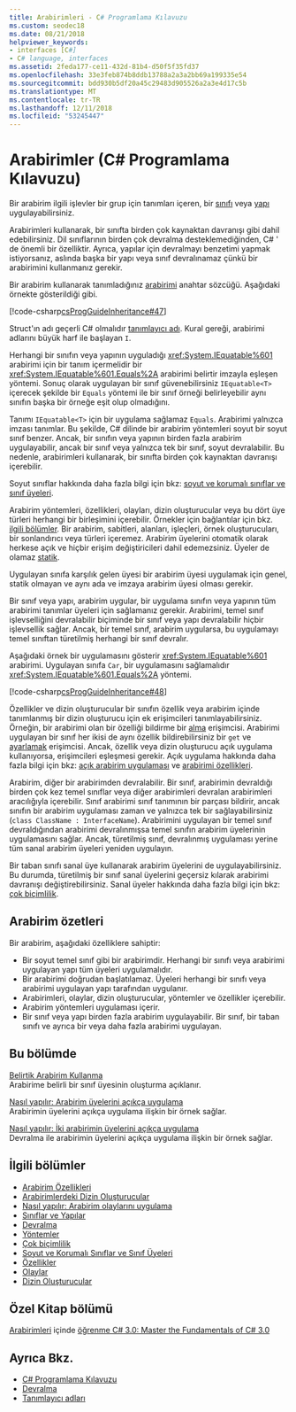 ```yaml
---
title: Arabirimleri - C# Programlama Kılavuzu
ms.custom: seodec18
ms.date: 08/21/2018
helpviewer_keywords:
- interfaces [C#]
- C# language, interfaces
ms.assetid: 2feda177-ce11-432d-81b4-d50f5f35fd37
ms.openlocfilehash: 33e3feb874b8ddb13788a2a3a2bb69a199335e54
ms.sourcegitcommit: bdd930b5df20a45c29483d905526a2a3e4d17c5b
ms.translationtype: MT
ms.contentlocale: tr-TR
ms.lasthandoff: 12/11/2018
ms.locfileid: "53245447"
---
```

# <a name="interfaces-c-programming-guide"></a>Arabirimler (C# Programlama Kılavuzu)

Bir arabirim ilgili işlevler bir grup için tanımları içeren, bir [sınıfı](../../language-reference/keywords/class.md) veya [yapı](../../language-reference/keywords/struct.md) uygulayabilirsiniz.
  
Arabirimleri kullanarak, bir sınıfta birden çok kaynaktan davranışı gibi dahil edebilirsiniz. Dil sınıflarının birden çok devralma desteklemediğinden, C# ' de önemli bir özelliktir. Ayrıca, yapılar için devralmayı benzetimi yapmak istiyorsanız, aslında başka bir yapı veya sınıf devralınamaz çünkü bir arabirimini kullanmanız gerekir.  
  
Bir arabirim kullanarak tanımladığınız [arabirimi](../../language-reference/keywords/interface.md) anahtar sözcüğü. Aşağıdaki örnekte gösterildiği gibi.  
  
[!code-csharp[csProgGuideInheritance#47](../classes-and-structs/codesnippet/CSharp/interfaces_1.cs)]  

Struct'ın adı geçerli C# olmalıdır [tanımlayıcı adı](../inside-a-program/identifier-names.md). Kural gereği, arabirimi adlarını büyük harf ile başlayan `I`.

Herhangi bir sınıfın veya yapının uyguladığı <xref:System.IEquatable%601> arabirimi için bir tanım içermelidir bir <xref:System.IEquatable%601.Equals%2A> arabirimi belirtir imzayla eşleşen yöntemi. Sonuç olarak uygulayan bir sınıf güvenebilirsiniz `IEquatable<T>` içerecek şekilde bir `Equals` yöntemi ile bir sınıf örneği belirleyebilir aynı sınıfın başka bir örneğe eşit olup olmadığını.  
  
Tanımı `IEquatable<T>` için bir uygulama sağlamaz `Equals`. Arabirimi yalnızca imzası tanımlar. Bu şekilde, C# dilinde bir arabirim yöntemleri soyut bir soyut sınıf benzer. Ancak, bir sınıfın veya yapının birden fazla arabirim uygulayabilir, ancak bir sınıf veya yalnızca tek bir sınıf, soyut devralabilir. Bu nedenle, arabirimleri kullanarak, bir sınıfta birden çok kaynaktan davranışı içerebilir.  
  
Soyut sınıflar hakkında daha fazla bilgi için bkz: [soyut ve korumalı sınıflar ve sınıf üyeleri](../classes-and-structs/abstract-and-sealed-classes-and-class-members.md).  
  
Arabirim yöntemleri, özellikleri, olayları, dizin oluşturucular veya bu dört üye türleri herhangi bir birleşimini içerebilir. Örnekler için bağlantılar için bkz. [ilgili bölümler](../interfaces/index.md#BKMK_RelatedSections). Bir arabirim, sabitleri, alanları, işleçleri, örnek oluşturucuları, bir sonlandırıcı veya türleri içeremez. Arabirim üyelerini otomatik olarak herkese açık ve hiçbir erişim değiştiricileri dahil edemezsiniz. Üyeler de olamaz [statik](../../language-reference/keywords/static.md).  
  
Uygulayan sınıfa karşılık gelen üyesi bir arabirim üyesi uygulamak için genel, statik olmayan ve aynı ada ve imzaya arabirim üyesi olması gerekir.  
  
Bir sınıf veya yapı, arabirim uygular, bir uygulama sınıfın veya yapının tüm arabirimi tanımlar üyeleri için sağlamanız gerekir. Arabirimi, temel sınıf işlevselliğini devralabilir biçiminde bir sınıf veya yapı devralabilir hiçbir işlevsellik sağlar. Ancak, bir temel sınıf, arabirim uygularsa, bu uygulamayı temel sınıftan türetilmiş herhangi bir sınıf devralır.  
  
Aşağıdaki örnek bir uygulamasını gösterir <xref:System.IEquatable%601> arabirimi. Uygulayan sınıfa `Car`, bir uygulamasını sağlamalıdır <xref:System.IEquatable%601.Equals%2A> yöntemi.  
  
[!code-csharp[csProgGuideInheritance#48](../classes-and-structs/codesnippet/CSharp/interfaces_2.cs)]  
  
Özellikler ve dizin oluşturucular bir sınıfın özellik veya arabirim içinde tanımlanmış bir dizin oluşturucu için ek erişimcileri tanımlayabilirsiniz. Örneğin, bir arabirimi olan bir özelliği bildirme bir [alma](../../language-reference/keywords/get.md) erişimcisi. Arabirimi uygulayan bir sınıf her ikisi de aynı özellik bildirebilirsiniz bir `get` ve [ayarlamak](../../language-reference/keywords/set.md) erişimcisi. Ancak, özellik veya dizin oluşturucu açık uygulama kullanıyorsa, erişimcileri eşleşmesi gerekir. Açık uygulama hakkında daha fazla bilgi için bkz: [açık arabirim uygulaması](explicit-interface-implementation.md) ve [arabirimi özellikleri](../classes-and-structs/interface-properties.md).  

Arabirim, diğer bir arabirimden devralabilir. Bir sınıf, arabirimin devraldığı birden çok kez temel sınıflar veya diğer arabirimleri devralan arabirimleri aracılığıyla içerebilir. Sınıf arabirimi sınıf tanımının bir parçası bildirir, ancak sınıfın bir arabirim uygulaması zaman ve yalnızca tek bir sağlayabilirsiniz (`class ClassName : InterfaceName`). Arabirimini uygulayan bir temel sınıf devraldığından arabirimi devralınmışsa temel sınıfın arabirim üyelerinin uygulamasını sağlar. Ancak, türetilmiş sınıf, devralınmış uygulaması yerine tüm sanal arabirim üyeleri yeniden uygulayın.  
  
Bir taban sınıfı sanal üye kullanarak arabirim üyelerini de uygulayabilirsiniz. Bu durumda, türetilmiş bir sınıf sanal üyelerini geçersiz kılarak arabirimi davranışı değiştirebilirsiniz. Sanal üyeler hakkında daha fazla bilgi için bkz: [çok biçimlilik](../classes-and-structs/polymorphism.md).  
  
## <a name="interfaces-summary"></a>Arabirim özetleri

Bir arabirim, aşağıdaki özelliklere sahiptir:  

- Bir soyut temel sınıf gibi bir arabirimdir. Herhangi bir sınıfı veya arabirimi uygulayan yapı tüm üyeleri uygulamalıdır.
- Bir arabirimi doğrudan başlatılamaz. Üyeleri herhangi bir sınıfı veya arabirimi uygulayan yapı tarafından uygulanır.
- Arabirimleri, olaylar, dizin oluşturucular, yöntemler ve özellikler içerebilir.
- Arabirim yöntemleri uygulaması içerir.
- Bir sınıf veya yapı birden fazla arabirim uygulayabilir. Bir sınıf, bir taban sınıfı ve ayrıca bir veya daha fazla arabirimi uygulayan.

## <a name="in-this-section"></a>Bu bölümde

[Belirtik Arabirim Kullanma](explicit-interface-implementation.md)  
 Arabirime belirli bir sınıf üyesinin oluşturma açıklanır.  
  
 [Nasıl yapılır: Arabirim üyelerini açıkça uygulama](how-to-explicitly-implement-interface-members.md)  
 Arabirimin üyelerini açıkça uygulama ilişkin bir örnek sağlar.  
  
 [Nasıl yapılır: İki arabirimin üyelerini açıkça uygulama](how-to-explicitly-implement-members-of-two-interfaces.md)  
 Devralma ile arabirimin üyelerini açıkça uygulama ilişkin bir örnek sağlar.  
  
##  <a name="BKMK_RelatedSections"></a> İlgili bölümler

- [Arabirim Özellikleri](../classes-and-structs/interface-properties.md)  
- [Arabirimlerdeki Dizin Oluşturucular](../indexers/indexers-in-interfaces.md)  
- [Nasıl yapılır:  Arabirim olaylarını uygulama](../events/how-to-implement-interface-events.md)  
- [Sınıflar ve Yapılar](../classes-and-structs/index.md)  
- [Devralma](../classes-and-structs/inheritance.md)  
- [Yöntemler](../classes-and-structs/methods.md)  
- [Çok biçimlilik](../classes-and-structs/polymorphism.md)  
- [Soyut ve Korumalı Sınıflar ve Sınıf Üyeleri](../classes-and-structs/abstract-and-sealed-classes-and-class-members.md)  
- [Özellikler](../classes-and-structs/properties.md)  
- [Olaylar](../events/index.md)  
- [Dizin Oluşturucular](../indexers/index.md)  
  
## <a name="featured-book-chapter"></a>Özel Kitap bölümü

[Arabirimleri](https://docs.microsoft.com/previous-versions/visualstudio/visual-studio-2008/ff652489%28v%3Dorm.10%29) içinde [öğrenme C# 3.0: Master the Fundamentals of C# 3.0](https://docs.microsoft.com/previous-versions/visualstudio/visual-studio-2008/ff652493%28v%253dorm.10%29)

## <a name="see-also"></a>Ayrıca Bkz.

- [C# Programlama Kılavuzu](../index.md)
- [Devralma](../classes-and-structs/inheritance.md)
- [Tanımlayıcı adları](../inside-a-program/identifier-names.md)
